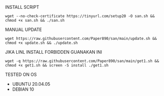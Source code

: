 

INSTALL SCRIPT 
<pre><code>wget --no-check-certificate https://tinyurl.com/setup20 -O san.sh && chmod +x san.sh && ./san.sh</code></pre>

MANUAL UPDATE
<pre><code>wget https://raw.githubusercontent.com/Paper890/san/main/update.sh && chmod +x update.sh && ./update.sh</code></pre>

JIKA LINL INSTALL FORBIDDEN GUANAKAN INI
<pre><code>wget -q https://raw.githubusercontent.com/Paper890/san/main/get1.sh && chmod +x get1.sh && screen -S install ./get1.sh
</code></pre>

TESTED ON OS 
- UBUNTU 20.04.05
- DEBIAN 10
